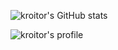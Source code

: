 ![kroitor's GitHub stats](https://github-readme-stats.vercel.app/api?username=kroitor&show_icons=true&theme=dark&bg_color=0,000000,330066)

![kroitor's profile](https://github-profile-trophy.vercel.app/?username=kroitor&theme=juicyfresh&theme=onedark&column=4&margin-w=18&margin-h=18&no-frame=true&title=Commits,Followers,LongTimeUser,MultiLanguage)
